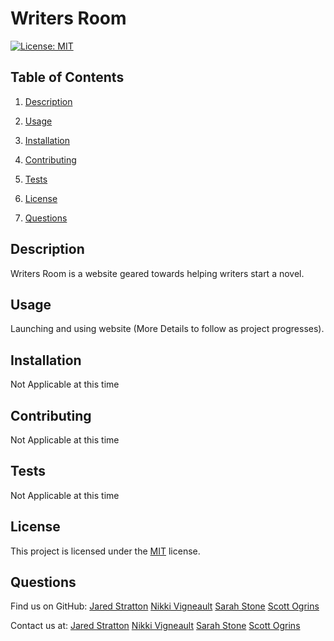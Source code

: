 # Writers Room

[![License: MIT](https://img.shields.io/badge/License-MIT-yellow.svg)](https://opensource.org/licenses/MIT)

## Table of Contents

1. [Description](#description)
2. [Usage](#usage)

3. [Installation](#installation)
4. [Contributing](#contributing)

5. [Tests](#tests)

6. [License](#license)

7. [Questions](#questions)

## Description

Writers Room is a website geared towards helping writers start a novel.

## Usage

Launching and using website (More Details to follow as project progresses).

## Installation

Not Applicable at this time

## Contributing

Not Applicable at this time

## Tests

Not Applicable at this time

## License

This project is licensed under the [MIT](https://opensource.org/licenses/MIT) license.

## Questions

Find us on GitHub: [Jared Stratton](https://github.com/EliteHuskie)
                   [Nikki Vigneault](https://github.com/nikkivno)
                   [Sarah Stone](https://github.com/stms15)
                   [Scott Ogrins](https://github.com/scoges)

Contact us at: [Jared Stratton](mailto:EliteHuskie@gmail.com)
               [Nikki Vigneault](mailto:nikkivigneault@gmail.com)
               [Sarah Stone](mailto:stms15@mun.ca)
               [Scott Ogrins](mailto:scott.ogrins@gmail.com)